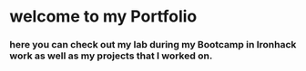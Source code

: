 # welcome to my Portfolio 


### here you can check out my lab during my Bootcamp in Ironhack work as well as my projects that I worked on. 

